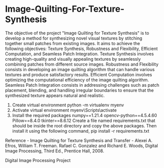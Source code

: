 # Image-Quilting-For-Texture-Synthesis

The objective of the project "Image Quilting for Texture Synthesis" is to develop a method for synthesizing novel visual textures by stitching together small patches from existing images. It aims to achieve the following objectives: Texture Synthesis, Robustness and Flexibility, Efficient Computation, and Seamless Patch Integration. Texture Synthesis involves creating high-quality and visually appealing textures by seamlessly combining patches from different source images. Robustness and Flexibility consists in developing an image quilting algorithm that can handle various textures and produce satisfactory results. Efficient Computation involves optimizing the computational efficiency of the image quilting algorithm. Seamless Patch Integration consists in addressing challenges such as patch placement, blending, and handling irregular boundaries to ensure that the synthesized texture appears natural and realistic.

1. Create virtual environment
python -m virtualenv myenv
2. Activate virtual environment
	myenv\Scripts\activate
3. Install the required packages 
numpy==1.21.4
opencv-python==4.5.4.60
Pillow==8.4.0
tkinter==8.6.12
Create a file named requirements.txt that should be inside the root directory and copy the above packages. Then install it using the following command,
pip install -r requirements.txt


Reference - 
Image Quilting for Texture Synthesis and Transfer - Alexei A. Efros, William T. Freeman.
Rafael C. Gonzalez and Richard E. Woods, Digital Image Processing, Third Ed., Prentice Hall, 2008.

Digital Image Processing Project 
